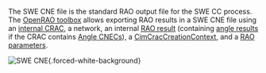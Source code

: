 The SWE CNE file is the standard RAO output file for the SWE CC process.  
The [OpenRAO toolbox](https://github.com/powsybl/powsybl-open-rao/tree/main/data/result-exporter/swe-cne-exporter)
allows exporting RAO results in a SWE CNE file using an [internal CRAC](/input-data/crac/json.md), a network, an internal [RAO result](/output-data/rao-result.md) 
(containing [angle results](/castor/monitoring/monitoring/result.md) if the CRAC contains [Angle CNECs](/input-data/crac/json.md#angle-cnecs)), 
a [CimCracCreationContext](/input-data/crac/creation-context.md#cim-implementation), and a [RAO parameters](/parameters.md).

![SWE CNE](/_static/img/swe-cne.png){.forced-white-background}